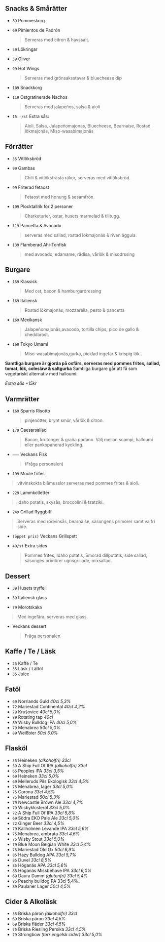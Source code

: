 

## Snacks & Smårätter

* `59` Pommeskorg

* `69` Pimientos de Padrón 
  > Serveras med citron & havssalt.
  
* `59` Lökringar

* `59` Oliver

* `99` Hot Wings
  > Serveras med grönsaksstavar & bluecheese dip

* `109` Snackkorg

* `119` Ostgratinerade Nachos
  > Serveras med jalapeños, salsa & aioli

* `15:-/st` Extra sås:
  > Aioli,  Salsa, Jalapeñomajonäs, Bluecheese, Bearnaise, Rostad lökmajonäs, Miso-wasabimajonäs


## Förrätter

* `55` Vitlöksbröd
  > 

* `99` Gambas
  > Chili & vitlöksfrästa räkor, serveras med vitlöksbröd.

* `99` Friterad fetaost
  > Fetaost med honung & sesamfrön.

* `199` Plocktallrik för 2 personer
  > Charketurier, ostar, husets marmelad & tilltugg.

* `119` Pancetta & Avocado 
  > serveras med sallad, rostad lökmajonäs & riven äggula. 

* `139` Flamberad Ahi-Tonfisk
  > med avocado, edamame, rädisa, vårlök & misodrssing


## Burgare

* `159` Klassisk
  > Med ost, bacon & hamburgardressing

* `169` Italiensk
  > Rostad lökmajonäs, mozzarella, pesto & pancetta

* `169` Mexikansk
  > Jalapeñomajonäs,avacodo, tortilla chips, pico de gallo & cheddarost.

* `169` Tokyo Umami
  >  Miso-wasabimajonäs,gurka, picklad ingefär & krispig lök.. 

**Samtliga burgare är gjorda på oxfärs, serveras med pommes frites, sallad, tomat, lök, coleslaw & saltgurka**
Samtliga burgare går att få som vegetariskt alternativ med halloumi.

*Extra sås +15kr*



## Varmrätter

* `169` Sparris Risotto
  > pinjenötter, brynt smör, vårlök & citron.

* `179` Caesarsallad
  > Bacon, krutonger & graña padano. Välj mellan scampi, halloumi eller pankopanerad kyckling.

* `–––` Veckans Fisk
  > (Fråga personalen)

 * `199` Moule frites
  > vitvinskokta blåmusslor serveras med pommes frites & aioli.

 * `229` Lammkotletter 
  > Idaho potatis, skysås, broccolini & tzatziki. 
  
  * `249` Grillad Ryggbiff
  > Serveras med rödvinsås, bearnaise, säsongens primörer samt valfri side.
  
 * `(öppet pris)` Veckans Grillspett
  > 
  

* `49/st` Extra sides
  > Pommes frites, Idaho potatis, Smörad dillpotatis, side sallad, säsonges primörer ugnsgrillade, mixsallad.
  

## Dessert

* `39` Husets tryffel

* `59` Italiensk glass
  
* `79` Morotskaka
 > Med ingefära, serveras med glass.

* Veckans dessert
  > Fråga personalen.


## Kaffe / Te / Läsk

* `25` Kaffe / Te
* `35` Läsk / Lättöl
* `35` Juice


## Fatöl

* `69` Norrlands Guld _40cl 5,3%_
* `72` Mariestad Continental _40cl 4,2%_
* `79` Krušovice _40cl 5,0%_
* `89` Rotating tap _40cl_
* `89` Wisby Bulldog IPA _40cl 5,0%_
* `79` Menabrea _50cl 5,0%_
* `89`  Weißbier _50cl 5,0%_


## Flasköl

* `55` Heineken _(alkoholfri) 33cl_
* `59` A Ship Full Of IPA _(alkoholfri) 33cl_
* `65` Peoples IPA _33cl 3,5%_
* `69` Heineken _33cl 5,0%_
* `69` Melleruds Pils Ekologisk _33cl 4,5%_
* `75` Menabrea, lager _33cl 5,0%_
* `75` Corona _33cl 4,5%_
* `75` Mariestad _50cl 5,3%_
* `79` Newcastle Brown Ale _33cl 4,7%_
* `79` Wisbyklosteröl _33cl 5,0%_
* `72` A Ship Full Of IPA _33cl 5,8%_
* `69` Södra EKO Pale Ale _33cl 5,0%_
* `72` Ginger Beer _33cl 4,5%_
* `79` Kallholmen Levande IPA _33cl 5,6%_
* `75` Menabrea, ambrata _33cl 4,6%_
* `75` Wisby Stout _33cl 5,0%_
* `79` Blue Moon Belgian White _33cl 5,4%_
* `75` Mariestad Old Ox _50cl 6,9%_
* `85` Hazy Bulldog APA _33cl 5,7%_
* `85` Duvel _33cl 8,5%_
* `85` Höganäs APA _33cl 5,6%_
* `85` Höganäs Missbehave IPA _33cl 6,0%_
* `69` Daura Damm _(glutenfri) 33cl 5,4%_
* `85` Peachy bulldog PA 33cl 5,4%_
* `89` Paulaner Lager _50cl 4,5%_


## Cider & Alkoläsk

* `55` Briska päron _(alkoholfri) 33cl_
* `69` Briska päron _33cl 4,5%_
* `69` Briska fläder _33cl 4,5%_
* `75` Briska Riesling Persika _33cl 4,5%_
* `79` Strongbow _(torr engelsk cider) 33cl 5,0%_

